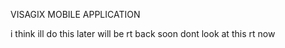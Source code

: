 VISAGIX MOBILE APPLICATION

i think ill do this later 
will be rt back soon 
dont look at this rt now 
